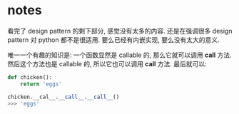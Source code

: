 # notes

看完了 design pattern 的剩下部分, 感觉没有太多的内容. 还是在强调很多 design pattern 对 python 都不是很适用. 要么已经有内嵌实现, 要么没有太大的意义.

唯一一个有趣的知识是: 一个函数显然是 callable 的, 那么它就可以调用 __call__ 方法. 然后这个方法也是 callable 的, 所以它也可以调用 __call__ 方法. 最后就可以:

```python
def chicken():
    return 'eggs'

chicken.__cal__.__call__.__call__()
>>> 'eggs'
```